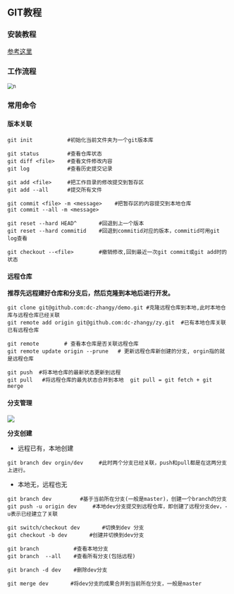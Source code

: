 

## GIT教程

### 安装教程

[参考这里](https://blog.csdn.net/qq_41782425/article/details/85183250)

### 工作流程

<img src="E:\vscodefile\image\git.jpg" alt="n" style="zoom: 80%;" />

### 常用命令

#### 版本关联
```git
git init           #初始化当前文件夹为一个git版本库

git status         #查看仓库状态
git diff <file>    #查看文件修改内容
git log            #查看历史提交记录

git add <file>     #把工作目录的修改提交到暂存区
git add --all      #提交所有文件

git commit <file> -m <message>    #把暂存区的内容提交到本地仓库
git commit --all -m <message>

git reset --hard HEAD^       #回退到上一个版本
git reset --hard commitid    #回退到commitid对应的版本，commitid可用git log查看

git checkout --<file>        #撤销修改,回到最近一次git commit或git add时的状态
```










#### 远程仓库

**推荐先远程建好仓库和分支后，然后克隆到本地后进行开发。**

```
git clone git@github.com:dc-zhangy/demo.git #克隆远程仓库到本地,此时本地仓库与远程仓库已经关联
git remote add origin git@github.com:dc-zhangy/zy.git  #已有本地仓库关联已有远程仓库

git remote        # 查看本仓库是否关联远程仓库
git remote update origin --prune   # 更新远程仓库新创建的分支, orgin指的就是远程仓库

git push  #将本地仓库的最新状态更新到远程
git pull   #将远程仓库的最先状态合并到本地  git pull = git fetch + git merge
```



#### 分支管理

![](E:\vscodefile\image\branch.png)

**分支创建**

- 远程已有，本地创建

```
git branch dev orgin/dev     #此时两个分支已经关联，push和pull都是在这两分支上进行。
```

- 本地无，远程也无

```
git branch dev         #基于当前所在分支(一般是master)，创建一个branch的分支
git push -u origin dev     #本地dev分支提交到远程仓库，即创建了远程分支dev，-u表示已经建立了关联
```

```
git switch/checkout dev       #切换到dev 分支
git checkout -b dev       #创建并切换到dev分支

git branch           #查看本地分支
git branch  --all    #查看所有分支(包括远程)

git branch -d dev    #删除dev分支

git merge dev       #将dev分支的成果合并到当前所在分支，一般是master
```


